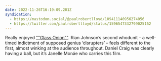 ```yaml
---
date: 2022-11-26T16:19:09.201Z
syndication:
  - https://mastodon.social/@paulrobertlloyd/109411140956274056
  - https://twitter.com/paulrobertlloyd/status/1596547332799025152
---
```

Really enjoyed [""Glass Onion""](https://imdb.com/title/tt11564570/). Rian Johnson’s second whodunit – a well-timed indictment of supposed genius ‘disrupters’ – feels different to the first, almost winking at the audience throughout. Daniel Craig was clearly having a ball, but it’s Janelle Monáe who carries this film.
